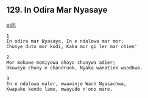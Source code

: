 
## 129.  In Odira Mar Nyasaye
[edit](https://docs.google.com/document/d/1eIXwa8faGy2ge0WFg9KpsgYJjnDubZJK/edit?mode=html)



    1
    In odira mar Nyasaye, In e ndalowa mar mor;
    Chunye duto mor kodi, Kaka mor gi ler mar chien'

    2
    Mor mokuwe momiyowa ohoyo chunywa adier;
    Okuweyo chuny e chandruok, Nyaka wanatiek wuodhwa.

    3
    En e ndalowa maler, mwawinje Wach Nyasachwa,
    Kwapake kendo lame, mwayude n'ono mare.
